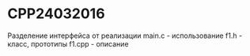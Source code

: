 # CPP24032016
Разделение интерфейса от реализации
main.c - использование
f1.h - класс, прототипы
f1.cpp - описание
